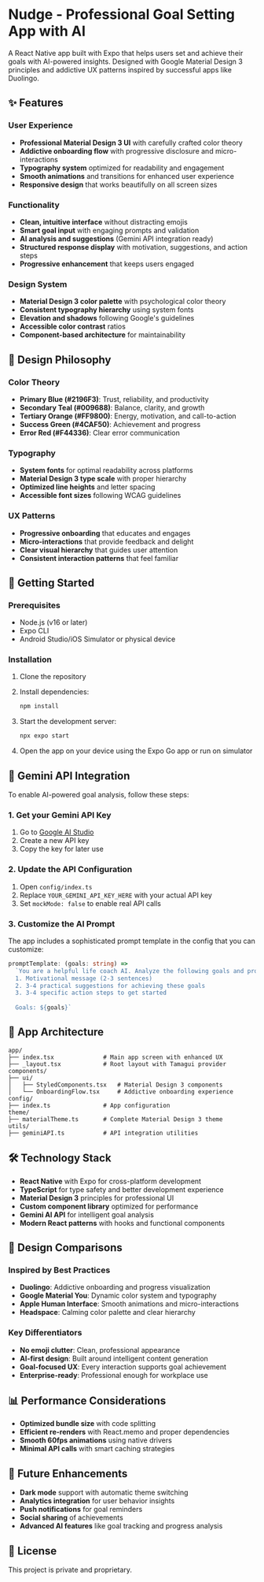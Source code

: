# Nudge - Professional Goal Setting App with AI

A React Native app built with Expo that helps users set and achieve their goals with AI-powered insights. Designed with Google Material Design 3 principles and addictive UX patterns inspired by successful apps like Duolingo.

## ✨ Features

### User Experience
- **Professional Material Design 3 UI** with carefully crafted color theory
- **Addictive onboarding flow** with progressive disclosure and micro-interactions
- **Typography system** optimized for readability and engagement
- **Smooth animations** and transitions for enhanced user experience
- **Responsive design** that works beautifully on all screen sizes

### Functionality
- **Clean, intuitive interface** without distracting emojis
- **Smart goal input** with engaging prompts and validation
- **AI analysis and suggestions** (Gemini API integration ready)
- **Structured response display** with motivation, suggestions, and action steps
- **Progressive enhancement** that keeps users engaged

### Design System
- **Material Design 3 color palette** with psychological color theory
- **Consistent typography hierarchy** using system fonts
- **Elevation and shadows** following Google's guidelines
- **Accessible color contrast** ratios
- **Component-based architecture** for maintainability

## 🎨 Design Philosophy

### Color Theory
- **Primary Blue (#2196F3)**: Trust, reliability, and productivity
- **Secondary Teal (#009688)**: Balance, clarity, and growth
- **Tertiary Orange (#FF9800)**: Energy, motivation, and call-to-action
- **Success Green (#4CAF50)**: Achievement and progress
- **Error Red (#F44336)**: Clear error communication

### Typography
- **System fonts** for optimal readability across platforms
- **Material Design 3 type scale** with proper hierarchy
- **Optimized line heights** and letter spacing
- **Accessible font sizes** following WCAG guidelines

### UX Patterns
- **Progressive onboarding** that educates and engages
- **Micro-interactions** that provide feedback and delight
- **Clear visual hierarchy** that guides user attention
- **Consistent interaction patterns** that feel familiar

## 🚀 Getting Started

### Prerequisites

- Node.js (v16 or later)
- Expo CLI
- Android Studio/iOS Simulator or physical device

### Installation

1. Clone the repository
2. Install dependencies:
   ```bash
   npm install
   ```

3. Start the development server:
   ```bash
   npx expo start
   ```

4. Open the app on your device using the Expo Go app or run on simulator

## 🤖 Gemini API Integration

To enable AI-powered goal analysis, follow these steps:

### 1. Get your Gemini API Key

1. Go to [Google AI Studio](https://makersuite.google.com/app/apikey)
2. Create a new API key
3. Copy the key for later use

### 2. Update the API Configuration

1. Open `config/index.ts`
2. Replace `YOUR_GEMINI_API_KEY_HERE` with your actual API key
3. Set `mockMode: false` to enable real API calls

### 3. Customize the AI Prompt

The app includes a sophisticated prompt template in the config that you can customize:

```typescript
promptTemplate: (goals: string) => 
  `You are a helpful life coach AI. Analyze the following goals and provide:
  1. Motivational message (2-3 sentences)
  2. 3-4 practical suggestions for achieving these goals
  3. 3-4 specific action steps to get started
  
  Goals: ${goals}`
```

## 📱 App Architecture

```
app/
├── index.tsx              # Main app screen with enhanced UX
├── _layout.tsx            # Root layout with Tamagui provider
components/
├── ui/
│   ├── StyledComponents.tsx   # Material Design 3 components
│   └── OnboardingFlow.tsx     # Addictive onboarding experience
config/
├── index.ts               # App configuration
theme/
├── materialTheme.ts       # Complete Material Design 3 theme
utils/
├── geminiAPI.ts           # API integration utilities
```

## 🛠 Technology Stack

- **React Native** with Expo for cross-platform development
- **TypeScript** for type safety and better development experience
- **Material Design 3** principles for professional UI
- **Custom component library** optimized for performance
- **Gemini AI API** for intelligent goal analysis
- **Modern React patterns** with hooks and functional components

## 🎯 Design Comparisons

### Inspired by Best Practices
- **Duolingo**: Addictive onboarding and progress visualization
- **Google Material You**: Dynamic color system and typography
- **Apple Human Interface**: Smooth animations and micro-interactions
- **Headspace**: Calming color palette and clear hierarchy

### Key Differentiators
- **No emoji clutter**: Clean, professional appearance
- **AI-first design**: Built around intelligent content generation
- **Goal-focused UX**: Every interaction supports goal achievement
- **Enterprise-ready**: Professional enough for workplace use

## 📊 Performance Considerations

- **Optimized bundle size** with code splitting
- **Efficient re-renders** with React.memo and proper dependencies
- **Smooth 60fps animations** using native drivers
- **Minimal API calls** with smart caching strategies

## 🔮 Future Enhancements

- **Dark mode** support with automatic theme switching
- **Analytics integration** for user behavior insights
- **Push notifications** for goal reminders
- **Social sharing** of achievements
- **Advanced AI features** like goal tracking and progress analysis

## 📄 License

This project is private and proprietary.